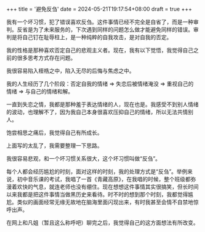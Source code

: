 +++
title = '避免反刍'
date = 2024-05-21T19:17:54+08:00
draft = true
+++

我有一个坏习惯，犯了错误喜欢反刍。这件事情已经不完全是自省了，而是一种审判。反省是为了未来服务的，下次遇到同样的问题怎么做才能避免同样的错误。审判是将自己钉在耻辱柱上，是一种纯粹的自我攻击，是对自我的否定。

我的性格是那种喜欢否定自己的悲观主义者。现在，我有以下觉悟，我觉得自己之前的很多思考方式存在问题。

我很容易陷入桎梏之中，陷入无尽的后悔与焦虑之中。

我的人生经历了几个阶段：否定自我的情绪 => 失恋后被情绪淹没 => 重视自己的情绪 => 与自己的情绪和解。

一直到失恋之情，我都是那种羞于表达情绪的人，现在也是。我感受不到别人情绪的波动，也理解不了，因为我自己本身很喜欢压抑自己的情绪，所以无法共情别人。

饱尝相思之痛后，我觉得自己有所成长。



上面写的太乱了，我需要整理一下思路。

我很容易悲观，和一个坏习惯关系很大，这个坏习惯叫做“反刍”。

每个人都会经历尴尬的时刻，面对这样的时刻，我的处理方式是“反刍”。举例来说，初中音乐课的考试，我唱了一首《青藏高原》，在我唱的时候，整个班级都弥漫着欢快的气息，就连老师也没有绷住。现在想想这件事情其实很搞笑，但长时间以来我都是把这件事情当做黑历史来看待。时不时的想到那个时刻，我都觉得尴尬。类似的画面经常无缘无故地在脑海里面闪现出来，有时我甚至会情不自禁地惊呼出声。

在网上和凡姐（暂且这么称呼吧）聊完之后，我觉得自己的这方面想法有所改变。
